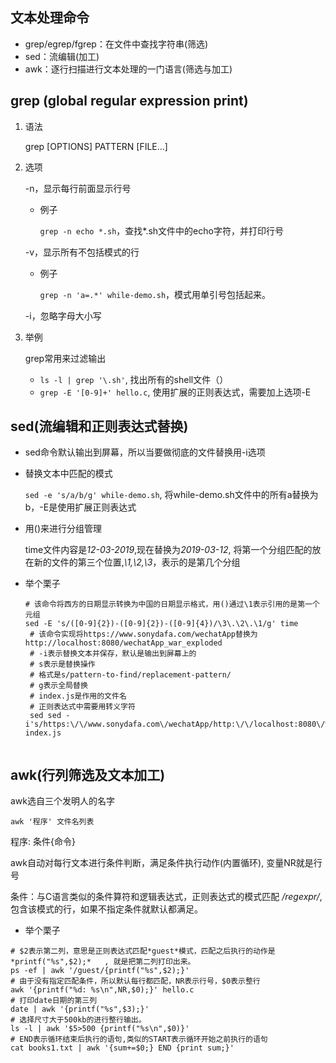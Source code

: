## 文本处理命令

* grep/egrep/fgrep：在文件中查找字符串(筛选)
* sed：流编辑(加工)
* awk：逐行扫描进行文本处理的一门语言(筛选与加工)

## grep (global regular expression print)

1. 语法

   grep [OPTIONS]  PATTERN [FILE...]

2. 选项

   -n，显示每行前面显示行号

   * 例子

     `grep -n echo *.sh`，查找*.sh文件中的echo字符，并打印行号

   -v，显示所有不包括模式的行

    * 例子

      `grep -n 'a=.*' while-demo.sh`，模式用单引号包括起来。

   -i，忽略字母大小写

3. 举例

   grep常用来过滤输出

   * `ls -l | grep '\.sh'`, 找出所有的shell文件（）
   * `grep -E '[0-9]+' hello.c`, 使用扩展的正则表达式，需要加上选项-E

## sed(流编辑和正则表达式替换)
* sed命令默认输出到屏幕，所以当要做彻底的文件替换用-i选项

* 替换文本中匹配的模式

  `sed -e 's/a/b/g' while-demo.sh`, 将while-demo.sh文件中的所有a替换为b，-E是使用扩展正则表达式

* 用()来进行分组管理

  time文件内容是*12-03-2019*,现在替换为*2019-03-12*, 将第一个分组匹配的放在新的文件的第三个位置,*\1,\2,\3*，表示的是第几个分组

* 举个栗子

     ```shell
   # 该命令将西方的日期显示转换为中国的日期显示格式，用()通过\1表示引用的是第一个元组
     sed -E 's/([0-9]{2})-([0-9]{2})-([0-9]{4})/\3\.\2\.\1/g' time
      # 该命令实现将https://www.sonydafa.com/wechatApp替换为http://localhost:8080/wechatApp_war_exploded   
      # -i表示替换文本并保存，默认是输出到屏幕上的
      # s表示是替换操作
      # 格式是s/pattern-to-find/replacement-pattern/
      # g表示全局替换
      # index.js是作用的文件名
      # 正则表达式中需要用转义字符    
      sed sed -i's/https:\/\/www.sonydafa.com\/wechatApp/http:\/\/localhost:8080\/wechatApp_war_exploded/g' index.js
      
     ```


## awk(行列筛选及文本加工)

awk选自三个发明人的名字

`awk '程序' 文件名列表`

程序: 条件{命令}

awk自动对每行文本进行条件判断，满足条件执行动作(内置循环), 变量NR就是行号

条件：与C语言类似的条件算符和逻辑表达式，正则表达式的模式匹配 */regexpr/*, 包含该模式的行，如果不指定条件就默认都满足。

* 举个栗子

```shell
# $2表示第二列，意思是正则表达式匹配*guest*模式，匹配之后执行的动作是*printf("%s",$2);*   , 就是把第二列打印出来。
ps -ef | awk '/guest/{printf("%s",$2);}'
# 由于没有指定匹配条件，所以默认每行都匹配，NR表示行号，$0表示整行
awk '{printf("%d: %s\n",NR,$0);}' hello.c
# 打印date日期的第三列
date | awk '{printf("%s",$3);}'
# 选择尺寸大于500kb的进行整行输出。
ls -l | awk '$5>500 {printf("%s\n",$0)}'
# END表示循环结束后执行的语句,类似的START表示循环开始之前执行的语句
cat books1.txt | awk '{sum+=$0;} END {print sum;}'
```